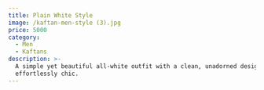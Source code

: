 ```yaml
---
title: Plain White Style
image: /kaftan-men-style (3).jpg
price: 5000
category:
  - Men
  - Kaftans
description: >-
  A simple yet beautiful all-white outfit with a clean, unadorned design that is
  effortlessly chic.
---
```


